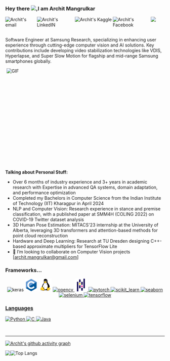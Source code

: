 <!--
**architmang/architmang** is a ✨ _special_ ✨ repository because its `README.md` (this file) appears on your GitHub profile.

Here are some ideas to get you started:

- 🔭 I’m currently working on ...
- 🌱 I’m currently learning ...
- 👯 I’m looking to collaborate on ...
- 🤔 I’m looking for help with ...
- 💬 Ask me about ...
- 📫 How to reach me: ...
- 😄 Pronouns: ...
- ⚡ Fun fact: ...
-->

### Hey there <img src="https://media.giphy.com/media/hvRJCLFzcasrR4ia7z/giphy.gif" width="25px">,I am Archit Mangrulkar 
<a href="mailto:archit.mangrulkar@gmail.com">
  <img align="left" alt="Archit's email" width="100px" src= "https://img.shields.io/badge/Gmail-D14836?style=for-the-badge&logo=gmail&logoColor=white" />
 
</a>

<a href="https://www.linkedin.com/in/archit-mangrulkar-033327199/">
  <img align="left" alt="Archit's LinkedIN" width="120px" src= "https://img.shields.io/badge/linkedin-%230077B5.svg?style=for-the-badge&logo=linkedin&logoColor=white" />
 
</a>
<a href="https://www.kaggle.com/architmangrulkar">
  <img align="left" alt="Archit's Kaggle" width="120px" src="https://img.shields.io/badge/Kaggle-035a7d?style=for-the-badge&logo=kaggle&logoColor=white" />
</a>
<a href="https://www.facebook.com/archit.mangrulkar">
  <img align="left" alt="Archit's Facebook" width="120px" src="https://img.shields.io/badge/Facebook-%231877F2.svg?style=for-the-badge&logo=Facebook&logoColor=white" />
</a>

![](https://visitor-badge.glitch.me/badge?page_id=architmang)

<br />

Software Engineer at Samsung Research, specializing in enhancing user experience through cutting-edge computer vision and AI solutions. Key contributions include developing video stabilization technologies like VDIS, Hyperlapse, and Super Slow Motion for flagship and mid-range Samsung smartphones globally. 

  <img align="right" alt="GIF" src="https://github.com/abhisheknaiidu/abhisheknaiidu/blob/master/code.gif?raw=true" width="500" height="320" />
  
**Talking about Personal Stuff:**

- Over 6 months of industry experience and 3+ years in academic research with Expertise in advanced QA systems, domain adaptation, and performance optimization
- Completed my Bachelors in Computer Science from the Indian Institute of Technology (IIT) Kharagpur in April 2024
- NLP and Computer Vision: Research experience in stance and premise classification, with a published paper at SMM4H (COLING 2022) on COVID-19 Twitter dataset analysis 
- 3D Human Pose Estimation: MITACS'23 internship at the University of Alberta, leveraging 3D transformers and attention-based methods for point cloud reconstruction
- Hardware and Deep Learning: Research at TU Dresden designing C++-based approximate multipliers for TensorFlow Lite
- 👯 I’m looking to collaborate on Computer Vision projects [archit.mangrulkar@gmail.com]  

### Frameworks...

<p align="center">
  <!-- For more icons please follow  https://github.com/MikeCodesDotNET/ColoredBadges -->
   <!--<img src="https://raw.githubusercontent.com/8bithemant/8bithemant/master/svg/dev/misc/chrome.svg" alt="chrome" style="vertical-align:top; margin:4px"> -->
  
  <img src="https://img.shields.io/badge/Keras-%23D00000.svg?style=for-the-badge&logo=Keras&logoColor=white" alt="keras">
   <img src="https://raw.githubusercontent.com/devicons/devicon/master/icons/c/c-original.svg" alt="c" width="40" height="40"/>
   <img src="https://raw.githubusercontent.com/devicons/devicon/master/icons/linux/linux-original.svg" alt="linux" width="40" height="40"/>
   </a> 
    <a href="https://opencv.org/" target="_blank" rel="noreferrer"> 
   <img src="https://www.vectorlogo.zone/logos/opencv/opencv-icon.svg" alt="opencv" width="40" height="40"/> </a> 
   <a href="https://pandas.pydata.org/" target="_blank" rel="noreferrer"> 
   <img src="https://raw.githubusercontent.com/devicons/devicon/2ae2a900d2f041da66e950e4d48052658d850630/icons/pandas/pandas-original.svg" alt="pandas" width="40" height="40"/> </a> 
   <a href="https://pytorch.org/" target="_blank" rel="noreferrer"> 
   <img src="https://www.vectorlogo.zone/logos/pytorch/pytorch-icon.svg" alt="pytorch" width="40" height="40"/> </a> <a href="https://scikit-learn.org/" target="_blank" rel="noreferrer"> 
   <img src="https://upload.wikimedia.org/wikipedia/commons/0/05/Scikit_learn_logo_small.svg" alt="scikit_learn" width="40" height="40"/> </a> <a href="https://seaborn.pydata.org/" target="_blank" rel="noreferrer"> 
   <img src="https://seaborn.pydata.org/_images/logo-mark-lightbg.svg" alt="seaborn" width="40" height="40"/> </a> <a href="https://www.selenium.dev" target="_blank" rel="noreferrer"> 
   <img src="https://raw.githubusercontent.com/detain/svg-logos/780f25886640cef088af994181646db2f6b1a3f8/svg/selenium-logo.svg" alt="selenium" width="40" height="40"/> </a> <a href="https://www.tensorflow.org" target="_blank" rel="noreferrer"> 
   <img src="https://www.vectorlogo.zone/logos/tensorflow/tensorflow-icon.svg" alt="tensorflow" width="40" height="40"/>
  

</p>


### Languages

![Python](https://img.shields.io/badge/python-3670A0?style=for-the-badge&logo=python&logoColor=ffdd54)
![C](https://img.shields.io/badge/c-%2300599C.svg?style=for-the-badge&logo=c&logoColor=white)
![Java](https://img.shields.io/badge/java-%23ED8B00.svg?style=for-the-badge&logo=java&logoColor=white)

<br />
<hr>

[![Archit's github activity graph](https://activity-graph.herokuapp.com/graph?username=architmang&theme=xcode)](https://github.com/ashutosh00710/github-readme-activity-graph)

<img align="left" height=180em src="https://github-readme-stats.vercel.app/api?username=architmang&hide=prs,issues,contribs&count_private=true&show_icons=true&theme=tokyonight&include_all_commits=true"></img></a>

![Top Langs](https://github-readme-stats.vercel.app/api/top-langs/?username=architmang&hide=TeX&layout=compact&theme=tokyonight)
